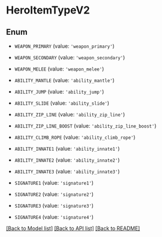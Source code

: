 # HeroItemTypeV2


## Enum

* `WEAPON_PRIMARY` (value: `'weapon_primary'`)

* `WEAPON_SECONDARY` (value: `'weapon_secondary'`)

* `WEAPON_MELEE` (value: `'weapon_melee'`)

* `ABILITY_MANTLE` (value: `'ability_mantle'`)

* `ABILITY_JUMP` (value: `'ability_jump'`)

* `ABILITY_SLIDE` (value: `'ability_slide'`)

* `ABILITY_ZIP_LINE` (value: `'ability_zip_line'`)

* `ABILITY_ZIP_LINE_BOOST` (value: `'ability_zip_line_boost'`)

* `ABILITY_CLIMB_ROPE` (value: `'ability_climb_rope'`)

* `ABILITY_INNATE1` (value: `'ability_innate1'`)

* `ABILITY_INNATE2` (value: `'ability_innate2'`)

* `ABILITY_INNATE3` (value: `'ability_innate3'`)

* `SIGNATURE1` (value: `'signature1'`)

* `SIGNATURE2` (value: `'signature2'`)

* `SIGNATURE3` (value: `'signature3'`)

* `SIGNATURE4` (value: `'signature4'`)

[[Back to Model list]](../README.md#documentation-for-models) [[Back to API list]](../README.md#documentation-for-api-endpoints) [[Back to README]](../README.md)


